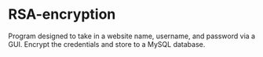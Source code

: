# RSA-encryption
Program designed to take in a website name, username, and password via a GUI. Encrypt the credentials and store to a MySQL database.

